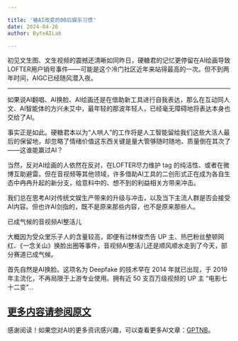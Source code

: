 ```yaml
---

title: '被AI改变的00后娱乐习惯'
date: 2024-04-26
author: ByteAILab

---
```


初见文生图、文生视频的震撼还清晰如同昨日，硬糖君的记忆更停留在AI绘画导致LOFTER用户销号事件——可能是这个冷门社区近年来站得最高的一次。但不到两年时间，AIGC已经随风潜入夜。

---


如果说AI翻唱、AI换脸、AI绘画还是在借助新工具进行自我表达，那么在互动同人文、AI智能体的方兴未艾中，最年轻的那波年轻人，已经毫无障碍地将表达本身也交给了AI。

事实正是如此。硬糖君本以为“人哄人”的工作将是人工智能留给我们这些大活人最后的保留地，却忽略了情绪价值这东西关键是量大管够随时随地、质量倒在其次了——这谁能赢过AI？

当然，反对AI绘画的人依然在反对，在LOFTER尽力维护 tag 的纯洁性、或者在微博互助避雷。但在音视频等其他领域，许多借助AI工具的二创形式正在成为各自生态中冉冉升起的新分支，给意料中的、想不到的利益相关方带来冲击。

我们总在思考AI对传统文娱生产带来的升级与冲击，以及当下主流人群是否会接受AI内容。但也许AI剑指的，既不是原来那些内容，也不是原来那些人。

已成气候的音视频AI整活儿

大概因为受众里乐子人的含量较高，即便有过林俊杰告 UP 主、热巴粉丝整顿网红、《一念关山》换脸出圈等事件，音视频AI整活儿还是顺风顺水走到了今天，部分赛道已成气候。

首先自然是AI换脸。这项名为 Deepfake 的技术早在 2014 年就已出现，于 2019 年主流化，不再局限于上游专业使用。拥有近 50 支百万级视频的 UP 主 “电影七十二变”...

[更多内容请参阅原文](https://www.aixinzhijie.com/article/6845540)
---
感谢阅读！如果您对AI的更多资讯感兴趣，可以查看更多AI文章：[GPTNB](https://gptnb.com)。